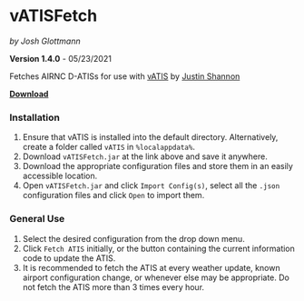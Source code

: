 # vATISFetch

_by Josh Glottmann_

**Version 1.4.0** - 05/23/2021

Fetches AIRNC D-ATISs for use with [vATIS](https://vatis.clowd.io/) by [Justin Shannon](https://github.com/JustinShannon)

__[Download](https://github.com/glott/vATISFetch/blob/master/vATISFetch.jar?raw=true)__

### Installation

1) Ensure that vATIS is installed into the default directory. Alternatively, create a folder called `vATIS` in `%localappdata%`. 
2) Download `vATISFetch.jar` at the link above and save it anywhere.
3) Download the appropriate configuration files and store them in an easily accessible location. 
4) Open `vATISFetch.jar` and click `Import Config(s)`, select all the `.json` configuration files and click `Open` to import them. 

### General Use

1) Select the desired configuration from the drop down menu.
2) Click `Fetch ATIS` initially, or the button containing the current information code to update the ATIS.
3) It is recommended to fetch the ATIS at every weather update, known airport configuration change, or whenever else may be appropriate. Do not fetch the ATIS more than 3 times every hour.